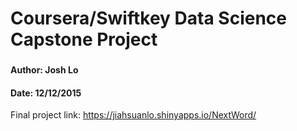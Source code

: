 # Coursera/Swiftkey Data Science Capstone Project
###
###
#### Author: Josh Lo
#### Date: 12/12/2015

Final project link:
https://jiahsuanlo.shinyapps.io/NextWord/
